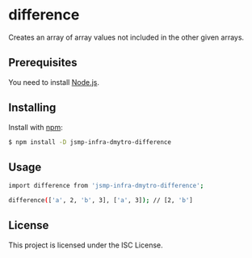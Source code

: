 # difference
Creates an array of array values not included in the other given arrays.

## Prerequisites
You need to install [Node.js](https://nodejs.org/uk/).

## Installing

Install with [npm](https://www.npmjs.com/):

```sh
$ npm install -D jsmp-infra-dmytro-difference
```

## Usage
```sh
import difference from 'jsmp-infra-dmytro-difference';

difference(['a', 2, 'b', 3], ['a', 3]); // [2, 'b']
```

## License
This project is licensed under the ISC License.
